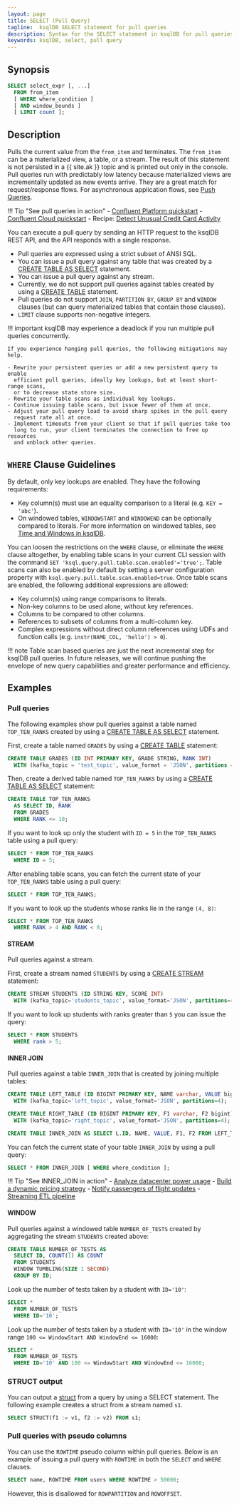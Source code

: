 ```yaml
---
layout: page
title: SELECT (Pull Query)
tagline:  ksqlDB SELECT statement for pull queries
description: Syntax for the SELECT statement in ksqlDB for pull queries
keywords: ksqlDB, select, pull query
---
```


## Synopsis

```sql
SELECT select_expr [, ...]
  FROM from_item
  [ WHERE where_condition ]
  [ AND window_bounds ]
  [ LIMIT count ];
```

## Description

Pulls the current value from the `from_item` and terminates. The `from_item` can be a 
materialized view, a table, or a stream. The result
of this statement is not persisted in a {{ site.ak }} topic and is printed out
only in the console. Pull queries run with predictably low latency because 
materialized views are incrementally updated as new events arrive.
They are a great match for request/response flows. For asynchronous application flows, see 
[Push Queries](select-push-query.md).

!!! Tip "See pull queries in action"
    - [Confluent Platform quickstart](https://ksqldb.io/quickstart-platform.html#quickstart-content)
    - [Confluent Cloud quickstart](https://ksqldb.io/quickstart-cloud.html#quickstart-content)
    - Recipe: [Detect Unusual Credit Card Activity](https://developer.confluent.io/tutorials/credit-card-activity/confluent.html#execute-ksqldb-code)

You can execute a pull query by sending an HTTP request to the ksqlDB REST API, and
the API responds with a single response.  

-   Pull queries are expressed using a strict subset of ANSI SQL.
-   You can issue a pull query against any table that was created by a 
    [CREATE TABLE AS SELECT](create-table-as-select.md) statement.
-   You can issue a pull query against any stream.    
-   Currently, we do not support pull queries against tables created by using a [CREATE TABLE](create-table.md) statement.
-   Pull queries do not support `JOIN`, `PARTITION BY`, `GROUP BY` and `WINDOW` clauses (but can query materialized tables that contain those clauses).
-   `LIMIT` clause supports non-negative integers.

!!! important
    ksqlDB may experience a deadlock if you run multiple pull queries concurrently.

    If you experience hanging pull queries, the following mitigations may help.

    - Rewrite your persistent queries or add a new persistent query to enable
      efficient pull queries, ideally key lookups, but at least short-range scans,
      or to decrease state store size.
    - Rewrite your table scans as individual key lookups.
    - Continue issuing table scans, but issue fewer of them at once.
    - Adjust your pull query load to avoid sharp spikes in the pull query
      request rate all at once.
    - Implement timeouts from your client so that if pull queries take too
      long to run, your client terminates the connection to free up resources
      and unblock other queries.

## `WHERE` Clause Guidelines

By default, only key lookups are enabled. They have the following requirements:

-   Key column(s) must use an equality comparison to a literal (e.g. `KEY = 'abc'`).
-   On windowed tables, `WINDOWSTART` and `WINDOWEND` can be optionally compared to literals. 
    For more information on windowed tables, see [Time and Windows in ksqlDB](/concepts/time-and-windows-in-ksqldb-queries).

You can loosen the restrictions on the `WHERE` clause, or eliminate the `WHERE` clause altogether, 
by enabling table scans in your current CLI session with the command `SET 'ksql.query.pull.table.scan.enabled'='true';`. 
Table scans can also be enabled by default by setting a server configuration property with 
`ksql.query.pull.table.scan.enabled=true`. Once table scans are enabled, the following additional expressions are allowed:

-   Key column(s) using range comparisons to literals.
-   Non-key columns to be used alone, without key references.
-   Columns to be compared to other columns.
-   References to subsets of columns from a multi-column key.
-   Complex expressions without direct column references using UDFs and function calls (e.g. `instr(NAME_COL, 'hello') > 0`).

!!! note
	Table scan based queries are just the next incremental step for ksqlDB pull queries. 
	In future releases, we will continue pushing the envelope of new query capabilities and 
	greater performance and efficiency.

## Examples

### Pull queries

The following examples show pull queries against a table named `TOP_TEN_RANKS`
created by using a [CREATE TABLE AS SELECT](create-table-as-select.md)
statement.

First, create a table named `GRADES` by using a [CREATE TABLE](create-table.md) 
statement:

```sql
CREATE TABLE GRADES (ID INT PRIMARY KEY, GRADE STRING, RANK INT) 
  WITH (kafka_topic = 'test_topic', value_format = 'JSON', partitions = 4);
```

Then, create a derived table named `TOP_TEN_RANKS` by using a 
[CREATE TABLE AS SELECT](create-table-as-select.md) statement:

```sql
CREATE TABLE TOP_TEN_RANKS 
  AS SELECT ID, RANK 
  FROM GRADES 
  WHERE RANK <= 10;
```

If you want to look up only the student with `ID = 5` in the `TOP_TEN_RANKS` table using a pull query:

```sql
SELECT * FROM TOP_TEN_RANKS
  WHERE ID = 5;
```

After enabling table scans, you can fetch the current state of your `TOP_TEN_RANKS` table using a pull query:

```sql
SELECT * FROM TOP_TEN_RANKS;
```

If you want to look up the students whose ranks lie in the range `(4, 8)`:

```sql
SELECT * FROM TOP_TEN_RANKS
  WHERE RANK > 4 AND RANK < 8;
```

#### STREAM
Pull queries against a stream.

First, create a stream named `STUDENTS` by using a [CREATE STREAM](create-stream.md) statement:

```sql
CREATE STREAM STUDENTS (ID STRING KEY, SCORE INT) 
  WITH (kafka_topic='students_topic', value_format='JSON', partitions=4);
```

If you want to look up students with ranks greater than `5` you can issue the query:

```sql
SELECT * FROM STUDENTS
  WHERE rank > 5;
```

#### INNER JOIN

Pull queries against a table `INNER_JOIN` that is created by joining multiple tables:

```sql
CREATE TABLE LEFT_TABLE (ID BIGINT PRIMARY KEY, NAME varchar, VALUE bigint) 
  WITH (kafka_topic='left_topic', value_format='JSON', partitions=4);
```
```sql
CREATE TABLE RIGHT_TABLE (ID BIGINT PRIMARY KEY, F1 varchar, F2 bigint) 
  WITH (kafka_topic='right_topic', value_format='JSON', partitions=4);
```

```sql
CREATE TABLE INNER_JOIN AS SELECT L.ID, NAME, VALUE, F1, F2 FROM LEFT_TABLE L JOIN RIGHT_TABLE R ON L.ID = R.ID;
```

You can fetch the current state of your table `INNER_JOIN` by using a pull query:

```sql
SELECT * FROM INNER_JOIN [ WHERE where_condition ];
```

!!! Tip "See INNER_JOIN in action"
    - [Analyze datacenter power usage](https://developer.confluent.io/tutorials/datacenter/confluent.html#execute-ksqldb-code)
    - [Build a dynamic pricing strategy](https://developer.confluent.io/tutorials/dynamic-pricing/confluent.html#execute-ksqldb-code)
    - [Notify passengers of flight updates](https://developer.confluent.io/tutorials/aviation/confluent.html#execute-ksqldb-code)
    - [Streaming ETL pipeline](/tutorials/etl/#join-the-streams-together)

#### WINDOW

Pull queries against a windowed table `NUMBER_OF_TESTS` created by aggregating the stream `STUDENTS` 
created above:

```sql
CREATE TABLE NUMBER_OF_TESTS AS 
  SELECT ID, COUNT(1) AS COUNT 
  FROM STUDENTS 
  WINDOW TUMBLING(SIZE 1 SECOND) 
  GROUP BY ID;
```

Look up the number of tests taken by a student with `ID='10'`:

```sql
SELECT * 
  FROM NUMBER_OF_TESTS 
  WHERE ID='10';
```

Look up the number of tests taken by a student with `ID='10'` 
in the window range `100 <= WindowStart AND WindowEnd <= 16000`:

```sql
SELECT *
  FROM NUMBER_OF_TESTS 
  WHERE ID='10' AND 100 <= WindowStart AND WindowEnd <= 16000;
```

### STRUCT output

You can output a [struct](/reference/sql/data-types#struct) from a query
by using a SELECT statement. The following example creates a struct from a
stream named `s1`.

```sql
SELECT STRUCT(f1 := v1, f2 := v2) FROM s1;
```

### Pull queries with pseudo columns

You can use the `ROWTIME` pseudo column within pull queries. Below
is an example of issuing a pull query with `ROWTIME` in both the
`SELECT` and `WHERE` clauses.

```sql
SELECT name, ROWTIME FROM users WHERE ROWTIME > 50000;
```

However, this is disallowed for `ROWPARTITION` and `ROWOFFSET`.